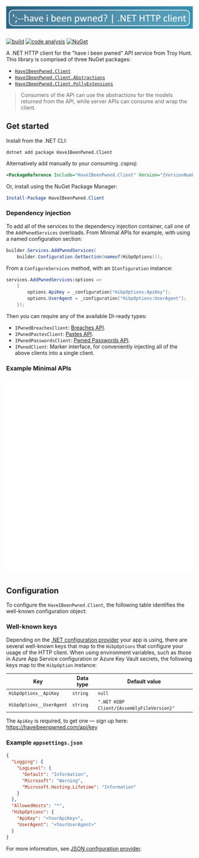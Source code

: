 # ![';-- have i been pwned? — .NET HTTP client.](https://raw.githubusercontent.com/IEvangelist/pwned-client/main/assets/pwned-header.png)

[![build](https://github.com/IEvangelist/pwned-client/actions/workflows/build-validation.yml/badge.svg)](https://github.com/IEvangelist/pwned-client/actions/workflows/build-validation.yml) [![code analysis](https://github.com/IEvangelist/pwned-client/actions/workflows/codeql-analysis.yml/badge.svg)](https://github.com/IEvangelist/pwned-client/actions/workflows/codeql-analysis.yml) [![NuGet](https://img.shields.io/nuget/v/HaveIBeenPwned.Client.svg?style=flat)](https://www.nuget.org/packages/HaveIBeenPwned.Client)

A .NET HTTP client for the "have i been pwned" API service from Troy Hunt. This library is comprised of three NuGet packages:

- [`HaveIBeenPwned.Client`](https://www.nuget.org/packages/HaveIBeenPwned.Client)
- [`HaveIBeenPwned.Client.Abstractions`](https://www.nuget.org/packages/HaveIBeenPwned.Client.Abstractions)
- [`HaveIBeenPwned.Client.PollyExtensions`](https://www.nuget.org/packages/HaveIBeenPwned.Client.PollyExtensions)

> Consumers of the API can use the abstractions for the models returned from the API, while server APIs can consume and wrap the client.

## Get started

Install from the .NET CLI:

```shell
dotnet add package HaveIBeenPwned.Client
```

Alternatively add manually to your consuming _.csproj_:

```xml
<PackageReference Include="HaveIBeenPwned.Client" Version="{VersionNumber}" />
```

Or, install using the NuGet Package Manager:

```powershell
Install-Package HaveIBeenPwned.Client
```

### Dependency injection

To add all of the services to the dependency injection container, call one of the `AddPwnedServices` overloads. From Minimal APIs for example, with using a named configuration section:

```csharp
builder.Services.AddPwnedServices(
    builder.Configuration.GetSection(nameof(HibpOptions)));
```

From a `ConfigureServices` method, with an `IConfiguration` instance:

```csharp
services.AddPwnedServices(options =>
    {
        options.ApiKey = _configuration["HibpOptions:ApiKey"];
        options.UserAgent = _configuration["HibpOptions:UserAgent"];
    });
```

Then you can require any of the available DI-ready types:

- `IPwnedBreachesClient`: [Breaches API](https://haveibeenpwned.com/API/v3#BreachesForAccount).
- `IPwnedPastesClient`: [Pastes API](https://haveibeenpwned.com/API/v3#PastesForAccount).
- `IPwnedPasswordsClient`: [Pwned Passwords API](https://haveibeenpwned.com/API/v3#PwnedPasswords).
- `IPwnedClient`: Marker interface, for conveniently injecting all of the above clients into a single client.

### Example Minimal APIs

![Minimal APIs example code.](https://raw.githubusercontent.com/IEvangelist/pwned-client/main/assets/minimal-api.svg)

## Configuration

To configure the `HaveIBeenPwned.Client`, the following table identifies the well-known configuration object:

### Well-known keys

Depending on the [.NET configuration provider](https://docs.microsoft.com/dotnet/core/extensions/configuration-providers?WC.m_id=dapine) your app is using, there are several well-known keys that map to the `HibpOptions` that configure your usage of the HTTP client. When using environment variables, such as those in Azure App Service configuration or Azure Key Vault secrets, the following keys map to the `HibpOption` instance:

| Key                      | Data type | Default value                              |
|--------------------------|-----------|--------------------------------------------|
| `HibpOptions__ApiKey`    | `string`  | `null`                                     |
| `HibpOptions__UserAgent` | `string`  | `".NET HIBP Client/{AssemblyFileVersion}"` |

The `ApiKey` is required, to get one &mdash; sign up here: <https://haveibeenpwned.com/api/key>

### Example `appsettings.json`

```json
{
  "Logging": {
    "LogLevel": {
      "Default": "Information",
      "Microsoft": "Warning",
      "Microsoft.Hosting.Lifetime": "Information"
    }
  },
  "AllowedHosts": "*",
  "HibpOptions": {
    "ApiKey": "<YourApiKey>",
    "UserAgent": "<YourUserAgent>"
  }
}
```

For more information, see [JSON configuration provider](https://docs.microsoft.com/dotnet/core/extensions/configuration-providers?WC.m_id=dapine#json-configuration-provider).

<!--
Notes for tagging releases:
  https://rehansaeed.com/the-easiest-way-to-version-nuget-packages/#minver

git tag -a 0.0.3 -m "Build version 0.0.3"
git push upstream --tags
-->
